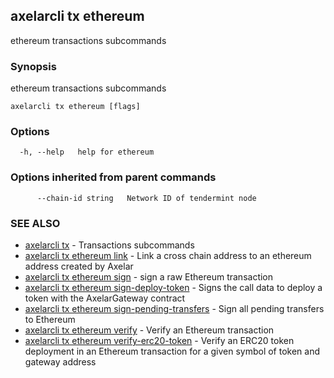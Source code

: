 ## axelarcli tx ethereum

ethereum transactions subcommands

### Synopsis

ethereum transactions subcommands

```
axelarcli tx ethereum [flags]
```

### Options

```
  -h, --help   help for ethereum
```

### Options inherited from parent commands

```
      --chain-id string   Network ID of tendermint node
```

### SEE ALSO

- [axelarcli tx](axelarcli_tx.md)	 - Transactions subcommands
- [axelarcli tx ethereum link](axelarcli_tx_ethereum_link.md)	 - Link a cross chain address to an ethereum address created by Axelar
- [axelarcli tx ethereum sign](axelarcli_tx_ethereum_sign.md)	 - sign a raw Ethereum transaction
- [axelarcli tx ethereum sign-deploy-token](axelarcli_tx_ethereum_sign-deploy-token.md)	 - Signs the call data to deploy a token with the AxelarGateway contract
- [axelarcli tx ethereum sign-pending-transfers](axelarcli_tx_ethereum_sign-pending-transfers.md)	 - Sign all pending transfers to Ethereum
- [axelarcli tx ethereum verify](axelarcli_tx_ethereum_verify.md)	 - Verify an Ethereum transaction
- [axelarcli tx ethereum verify-erc20-token](axelarcli_tx_ethereum_verify-erc20-token.md)	 - Verify an ERC20 token deployment in an Ethereum transaction for a given symbol of token and gateway address
